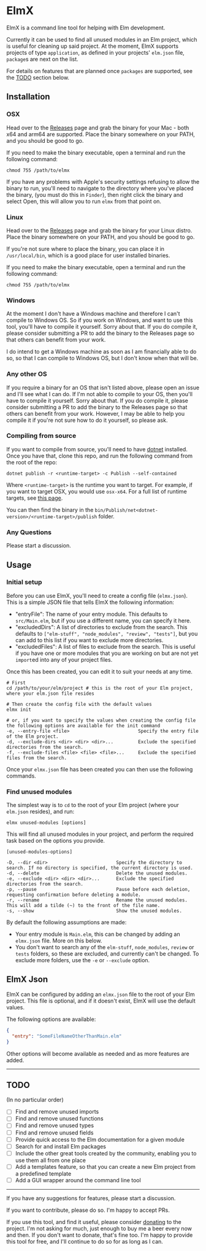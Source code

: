 # ElmX

ElmX is a command line tool for helping with Elm development.

Currently it can be used to find all unused modules in an Elm project, which is useful for cleaning up said project. At the moment, ElmX supports projects of type `application`, as defined in your projects' `elm.json` file, `package`s are next on the list.

For details on features that are planned once `packages` are supported, see the [TODO](#todo) section below.

## Installation

### OSX

Head over to the [Releases](https://github.com/phollyer/elmx/releases) page and grab the binary for your Mac - both x64 and arm64 are supported. Place the binary somewhere on your PATH, and you should be good to go.

If you need to make the binary executable, open a terminal and run the following command:

``` shell
chmod 755 /path/to/elmx
```

If you have any problems with Apple's security settings refusing to allow the binary to run, you'll need to navigate to the directory where you've placed the binary, (you must do this in `Finder`), then right click the binary and select Open, this will allow you to run `elmx` from that point on.

### Linux

Head over to the [Releases](https://github.com/phollyer/elmx/releases) page and grab the binary for your Linux distro. Place the binary somewhere on your PATH, and you should be good to go.

If you're not sure where to place the binary, you can place it in `/usr/local/bin`, which is a good place for user installed binaries.

If you need to make the binary executable, open a terminal and run the following command:

``` shell
chmod 755 /path/to/elmx
```

### Windows

At the moment I don't have a Windows machine and therefore I can't compile to Windows OS. So if you work on Windows, and want to use this tool, you'll have to compile it yourself. Sorry about that. If you do compile it, please consider submitting a PR to add the binary to the Releases page so that others can benefit from your work.

I do intend to get a Windows machine as soon as I am financially able to do so, so that I can compile to Windows OS, but I don't know when that will be.

### Any other OS

If you require a binary for an OS that isn't listed above, please open an issue and I'll see what I can do. If I'm not able to compile to your OS, then you'll have to compile it yourself. Sorry about that. If you do compile it, please consider submitting a PR to add the binary to the Releases page so that others can benefit from your work. However, I may be able to help you compile it if you're not sure how to do it yourself, so please ask.

### Compiling from source

If you want to compile from source, you'll need to have [dotnet](https://dotnet.microsoft.com/download) installed. Once you have that, clone this repo, and run the following command from the root of the repo:

``` shell
dotnet publish -r <runtime-target> -c Publish --self-contained
```

Where `<runtime-target>` is the runtime you want to target. For example, if you want to target OSX, you would use `osx-x64`. For a full list of runtime targets, see [this page](https://docs.microsoft.com/en-us/dotnet/core/rid-catalog).

You can then find the binary in the `bin/Publish/net<dotnet-version>/<runtime-target>/publish` folder.

### Any Questions

Please start a discussion.

## Usage

### Initial setup

Before you can use ElmX, you'll need to create a config file (`elmx.json`). This is a simple JSON file that tells ElmX the following information:

- "entryFile": The name of your entry module. This defaults to `src/Main.elm`, but if you use a different name, you can specify it here.
- "excludedDirs": A list of directories to exclude from the search. This defaults to `["elm-stuff", "node_modules", "review", "tests"]`, but you can add to this list if you want to exclude more directories.
- "excludedFiles": A list of files to exclude from the search. This is useful if you have one or more modules that you are working on but are not yet `import`ed into any of your project files.

Once this has been created, you can edit it to suit your needs at any time.

``` shell
# First
cd /path/to/your/elm/project # this is the root of your Elm project, where your elm.json file resides

# Then create the config file with the default values
elmx init

# or, if you want to specify the values when creating the config file the following options are available for the init command
-e, --entry-file <file>                         Specify the entry file of the Elm project.
-d, --exclude-dirs <dir> <dir> <dir>...         Exclude the specified directories from the search.
-f, --exclude-files <file> <file> <file>...     Exclude the specified files from the search.
```

Once your `elmx.json` file has been created you can then use the following commands.

### Find unused modules

The simplest way is to `cd` to the root of your Elm project (where your `elm.json` resides), and run:

``` shell
elmx unused-modules [options]
```

This will find all unused modules in your project, and perform the required task based on the options you provide.

``` shell
[unused-modules-options]

-D, --dir <dir>                         Specify the directory to search. If no directory is specified, the current directory is used.
-d, --delete                            Delete the unused modules.
-e, --exclude <dir> <dir> <dir>...      Exclude the specified directories from the search.
-p, --pause                             Pause before each deletion, requesting confirmation before deleting a module.
-r, --rename                            Rename the unused modules. This will add a tilde (~) to the front of the file name.
-s, --show                              Show the unused modules.
```

By default the following assumptions are made:

- Your entry module is `Main.elm`, this can be changed by adding an `elmx.json` file. More on this below.
- You don't want to search any of the `elm-stuff`, `node_modules`, `review` or `tests` folders, so these are excluded, and currently can't be changed. To exclude more folders, use the `-e` or `--exclude` option.

## ElmX Json

ElmX can be configured by adding an `elmx.json` file to the root of your Elm project. This file is optional, and if it doesn't exist, ElmX will use the default values.

The following options are available:

``` json
{
  "entry": "SomeFileNameOtherThanMain.elm"
}
```

Other options will become available as needed and as more features are added.

---

## TODO

(In no particular order)

- [ ] Find and remove unused imports
- [ ] Find and remove unused functions
- [ ] Find and remove unused types
- [ ] Find and remove unused fields
- [ ] Provide quick access to the Elm documentation for a given module
- [ ] Search for and install Elm packages
- [ ] Include the other great tools created by the community, enabling you to use them all from one place
- [ ] Add a templates feature, so that you can create a new Elm project from a predefined template
- [ ] Add a GUI wrapper around the command line tool

---

If you have any suggestions for features, please start a discussion.

If you want to contribute, please do so. I'm happy to accept PRs.

If you use this tool, and find it useful, please consider [donating](https://github.com/sponsors/phollyer) to the project. I'm not asking for much, just enough to buy me a beer every now and then. If you don't want to donate, that's fine too. I'm happy to provide this tool for free, and I'll continue to do so for as long as I can.
